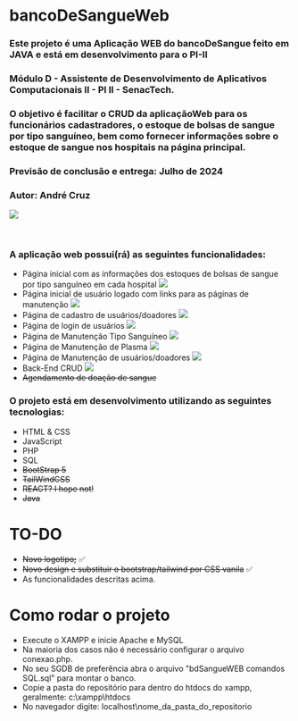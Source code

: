 # bancoDeSangueWeb

<h3>Este projeto é uma Aplicação WEB do bancoDeSangue feito em JAVA e está em desenvolvimento para o PI-II</h3>
<h3>Módulo D - Assistente de Desenvolvimento de Aplicativos Computacionais II - PI II - SenacTech.</h3>
<h3>O objetivo é facilitar o CRUD da aplicaçãoWeb para os funcionários cadastradores, o estoque de bolsas de sangue por tipo sanguíneo, bem como fornecer informações sobre o estoque de sangue nos hospitais na página principal.</h3>
<h3>Previsão de conclusão e entrega: Julho de 2024</h3>
<h3>Autor: André Cruz</h3>

![](https://progress-bar.dev/63/?title=Overal%20Progress)
<br>

<br>

<h3>A aplicação web possui(rá) as seguintes funcionalidades:</h3>

- Página inicial com as informações dos estoques de bolsas de sangue por tipo sanguíneo em cada hospital ![](https://progress-bar.dev/100/)
- Página inicial de usuário logado com links para as páginas de manutenção ![](https://progress-bar.dev/60/)
- Página de cadastro de usuários/doadores ![](https://progress-bar.dev/100/)
- Página de login de usuários ![](https://progress-bar.dev/100/)
- Página de Manutenção Tipo Sanguíneo ![](https://progress-bar.dev/69/)
- Página de Manutenção de Plasma ![](https://progress-bar.dev/50/)
- Página de Manutenção de usuários/doadores ![](https://progress-bar.dev/0/)
- Back-End CRUD ![](https://progress-bar.dev/30/)
- ~~Agendamento de doação de sangue~~

<h3>O projeto está em desenvolvimento utilizando as seguintes tecnologias:</h3>

- HTML & CSS
- JavaScript
- PHP
- SQL
- ~~BootStrap 5~~
- ~~TailWindCSS~~
- ~~REACT? I hope not!~~
- ~~Java~~

# TO-DO
- ~~Novo logotipo;~~ :white_check_mark:
- ~~Novo design e substituir o bootstrap/tailwind por CSS vanila~~ :white_check_mark:
- As funcionalidades descritas acima.

# Como rodar o projeto
- Execute o XAMPP e inicie Apache e MySQL
- Na maioria dos casos não é necessário configurar o arquivo conexao.php.
- No seu SGDB de preferência abra o arquivo "bdSangueWEB comandos SQL.sql" para montar o banco.
- Copie a pasta do repositório para dentro do htdocs do xampp, geralmente: c:\xampp\htdocs
- No navegador digite: localhost\nome_da_pasta_do_repositorio
